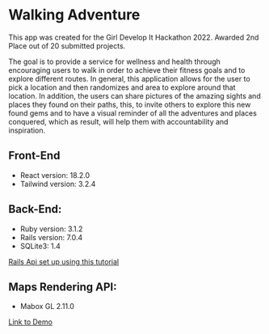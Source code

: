 # Walking Adventure

This app was created for the Girl Develop It Hackathon 2022. Awarded 2nd Place out of 20 submitted projects.

The goal is to provide a service for wellness and health through encouraging users to walk in order to achieve their fitness goals and to explore different routes. In general, this application allows for the user to pick a location and then randomizes and area to explore around that location. In addition, the users can share pictures of the amazing sights and places they found on their paths, this, to invite others to explore this new found gems and to have a visual reminder of all the adventures and places conquered, which as result, will help them with accountability and inspiration.

## Front-End

- React version: 18.2.0
- Tailwind version: 3.2.4

## Back-End:

- Ruby version: 3.1.2
- Rails version: 7.0.4
- SQLite3: 1.4

[Rails Api set up using this tutorial](https://www.youtube.com/watch?v=sh4WrNGDvQM)

## Maps Rendering API:

- Mabox GL 2.11.0

[Link to Demo](https://strolls.netlify.app/)
